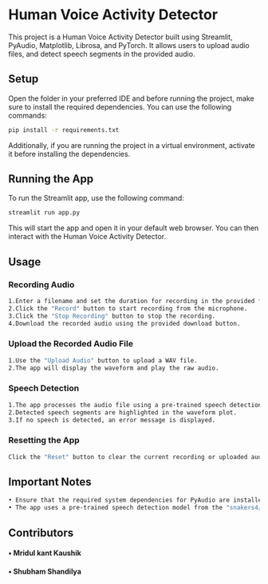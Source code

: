 # Human Voice Activity Detector

This project is a Human Voice Activity Detector built using Streamlit, PyAudio, Matplotlib, Librosa, and PyTorch. It allows users to upload audio files, and detect speech segments in the provided audio.

## Setup

Open the folder in your preferred IDE and before running the project, make sure to install the required dependencies. You can use the following commands:

```bash
pip install -r requirements.txt
```
Additionally, if you are running the project in a virtual environment, activate it before installing the dependencies.

## Running the App

To run the Streamlit app, use the following command:

```bash
streamlit run app.py
```
This will start the app and open it in your default web browser. You can then interact with the Human Voice Activity Detector.

## Usage

### Recording Audio

```bash
1.Enter a filename and set the duration for recording in the provided form.
2.Click the "Record" button to start recording from the microphone.
3.Click the "Stop Recording" button to stop the recording.
4.Download the recorded audio using the provided download button.
```

### Upload the Recorded Audio File
```bash
1.Use the "Upload Audio" button to upload a WAV file.
2.The app will display the waveform and play the raw audio.
```

### Speech Detection

```bash
1.The app processes the audio file using a pre-trained speech detection model.
2.Detected speech segments are highlighted in the waveform plot.
3.If no speech is detected, an error message is displayed.
```
### Resetting the App

```bash
Click the "Reset" button to clear the current recording or uploaded audio and start over
```

## Important Notes

```bash
• Ensure that the required system dependencies for PyAudio are installed. If not, uncomment the # RUN apt-get update && apt-get install -y portaudio19-dev line in the requirements.txt file.
• The app uses a pre-trained speech detection model from the "snakers4/silero-vad" repository. It will automatically download the model during the first run.
```

## Contributors
 
#### • Mridul kant Kaushik
#### • Shubham Shandilya

## 

